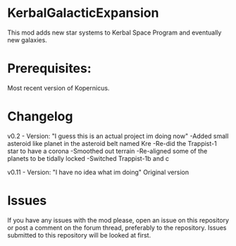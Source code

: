 # KerbalGalacticExpansion
This mod adds new star systems to Kerbal Space Program and eventually new galaxies.

# Prerequisites: 
Most recent version of Kopernicus. 

# Changelog
v0.2 - Version: "I guess this is an actual project im doing now"
-Added small asteroid like planet in the asteroid belt named Kre
-Re-did the Trappist-1 star to have a corona
-Smoothed out terrain
-Re-aligned some of the planets to be tidally locked
-Switched Trappist-1b and c

v0.11 - Version: "I have no idea what im doing"
Original version

# Issues
If you have any issues with the mod please, open an issue on this repository or post a comment on the forum thread, preferably to the repository. Issues submitted to this repository will be looked at first.
